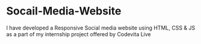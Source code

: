 # Socail-Media-Website
I have developed a Responsive Social media website using HTML, CSS & JS as a part of my internship project offered by Codevita Live

